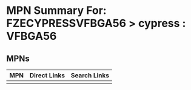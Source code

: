 



# MPN Summary For: FZECYPRESSVFBGA56 > cypress : VFBGA56

## MPNs
  

|MPN|Direct Links|Search Links|
| :--- | :--- | :--- |
||||
